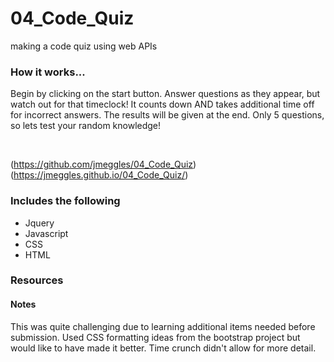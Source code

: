 # 04_Code_Quiz
making a code quiz using web APIs

### How it works...
Begin by clicking on the start button.  Answer questions as they appear, but watch out for that timeclock!  It counts down AND takes additional time off for incorrect answers.  The results will be given at the end.  Only 5 questions, so lets test your random knowledge!

<img src="">
<img src="">

(https://github.com/jmeggles/04_Code_Quiz)
(https://jmeggles.github.io/04_Code_Quiz/)

### Includes the following
- Jquery
- Javascript
- CSS
- HTML

### Resources

#### Notes
This was quite challenging due to learning additional items needed before submission. Used CSS formatting ideas from the bootstrap project but would like to have made it better.  Time crunch didn't allow for more detail.  

